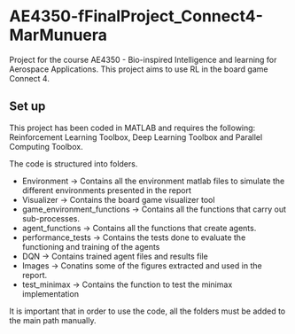 # AE4350-fFinalProject_Connect4-MarMunuera
Project for the course AE4350 - Bio-inspired Intelligence and learning for Aerospace Applications. This project aims to use RL in the board game Connect 4.

## Set up
This project has been coded in MATLAB and requires the following: Reinforcement Learning Toolbox, Deep Learning Toolbox and Parallel Computing Toolbox.

The code is structured into folders.
- Environment -> Contains all the environment matlab files to simulate the different environments presented in the report
- Visualizer -> Contains the board game visualizer tool
- game_environment_functions -> Contains all the functions that carry out sub-processes.
- agent_functions -> Contains all the functions that create agents.
- performance_tests -> Contains the tests done to evaluate the functioning and training of the agents
- DQN -> Contains trained agent files and results file
- Images -> Conatins some of the figures extracted and used in the report.
- test_minimax -> Contains the function to test the minimax implementation


It is important that in order to use the code, all the folders must be added to the main path manually.